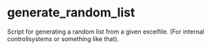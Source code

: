 # generate_random_list
Script for generating a random list from a given excelfile. (For internal controllsystems or something like that).
